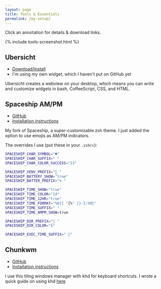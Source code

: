 ```yaml
---
layout: page
title: Tools & Essentials
permalink: /my-setup/
---
```


Click an annotation for details & download links.

{% include tools-screenshot.html %}

## Ubersicht

- [Download/install](http://tracesof.net/uebersicht/)
- I'm using my own widget, which I haven't put on GitHub yet

Ubersicht creates a webview on your desktop, which means you can write and
customize widgets in bash, CoffeeScript, CSS, and HTML.

## Spaceship AM/PM

- [GitHub](https://github.com/atrnh/spaceship-prompt)
- [Installation instructions](https://github.com/denysdovhan/spaceship-prompt/blob/master/README.md)

My fork of Spaceship, a super-customizable zsh theme. I just added the option to
use emojis as AM/PM indicators.

The overrides I use (put these in your `.zshrc`):

```zsh
SPACESHIP_CHAR_SYMBOL="♥"
SPACESHIP_CHAR_SUFFIX=" "
SPACESHIP_CHAR_COLOR_SUCCESS="13"

SPACESHIP_VENV_PREFIX="🦑 "
SPACESHIP_BATTERY_SHOW="true"
SPACESHIP_BATTER_PREFIX="↯ "

SPACESHIP_TIME_SHOW="true"
SPACESHIP_TIME_COLOR="14"
SPACESHIP_TIME_12HR="true"
SPACESHIP_TIME_FORMAT="%D{{ "{%" }}-I:%M}" 
SPACESHIP_TIME_SUFFIX=" "
SPACESHIP_TIME_AMPM_SHOW=true

SPACESHIP_DIR_PREFIX="🌟 "
SPACESHIP_DIR_COLOR="5"

SPACESHIP_EXEC_TIME_SUFFIX=" 🔮"
```
## Chunkwm

- [GitHub](https://github.com/koekeishiya/chunkwm)
- [Installation instructions](https://koekeishiya.github.io/chunkwm/docs/userguide.html)

I use this tiling windows manager with khd for keyboard shortcuts. I wrote a
quick guide on using khd
[here](/tools/2018/07/19/modal-keyboard-shortcuts.html)
